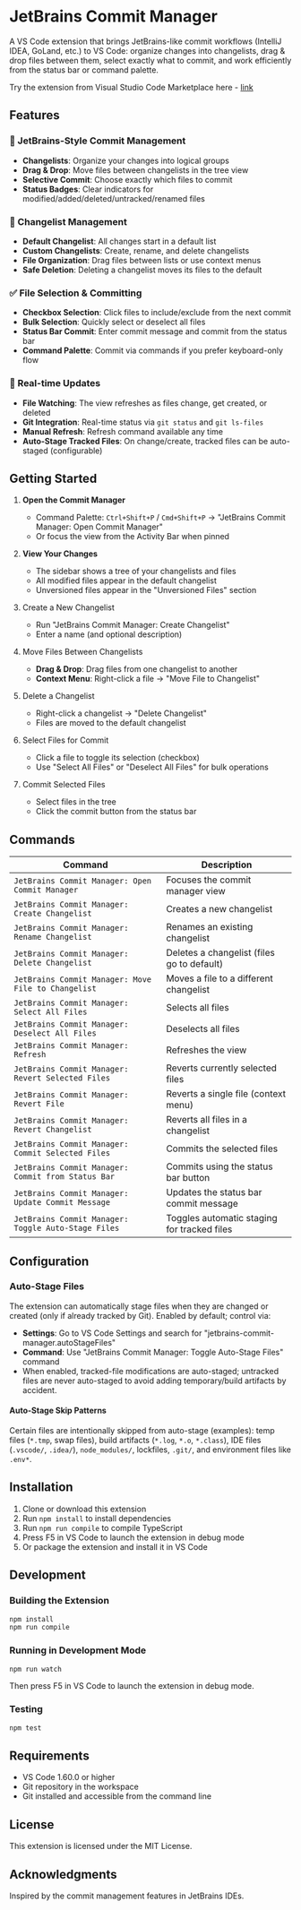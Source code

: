 # JetBrains Commit Manager

A VS Code extension that brings JetBrains-like commit workflows (IntelliJ IDEA, GoLand, etc.) to VS Code: organize changes into changelists, drag & drop files between them, select exactly what to commit, and work efficiently from the status bar or command palette.

Try the extension from Visual Studio Code Marketplace here - [link](https://marketplace.visualstudio.com/items?itemName=monishkumarv.jetbrains-commit-manager)

## Features

### 🎯 JetBrains-Style Commit Management

- **Changelists**: Organize your changes into logical groups
- **Drag & Drop**: Move files between changelists in the tree view
- **Selective Commit**: Choose exactly which files to commit
- **Status Badges**: Clear indicators for modified/added/deleted/untracked/renamed files

### 📁 Changelist Management

- **Default Changelist**: All changes start in a default list
- **Custom Changelists**: Create, rename, and delete changelists
- **File Organization**: Drag files between lists or use context menus
- **Safe Deletion**: Deleting a changelist moves its files to the default

### ✅ File Selection & Committing

- **Checkbox Selection**: Click files to include/exclude from the next commit
- **Bulk Selection**: Quickly select or deselect all files
- **Status Bar Commit**: Enter commit message and commit from the status bar
- **Command Palette**: Commit via commands if you prefer keyboard-only flow

### 🔄 Real-time Updates

- **File Watching**: The view refreshes as files change, get created, or deleted
- **Git Integration**: Real-time status via `git status` and `git ls-files`
- **Manual Refresh**: Refresh command available any time
- **Auto-Stage Tracked Files**: On change/create, tracked files can be auto-staged (configurable)

## Getting Started

1. **Open the Commit Manager**

   - Command Palette: `Ctrl+Shift+P` / `Cmd+Shift+P` → "JetBrains Commit Manager: Open Commit Manager"
   - Or focus the view from the Activity Bar when pinned

2. **View Your Changes**

   - The sidebar shows a tree of your changelists and files
   - All modified files appear in the default changelist
   - Unversioned files appear in the "Unversioned Files" section

3. Create a New Changelist

   - Run "JetBrains Commit Manager: Create Changelist"
   - Enter a name (and optional description)

4. Move Files Between Changelists

   - **Drag & Drop**: Drag files from one changelist to another
   - **Context Menu**: Right-click a file → "Move File to Changelist"

5. Delete a Changelist

   - Right-click a changelist → "Delete Changelist"
   - Files are moved to the default changelist

6. Select Files for Commit

   - Click a file to toggle its selection (checkbox)
   - Use "Select All Files" or "Deselect All Files" for bulk operations

7. Commit Selected Files

   - Select files in the tree
   - Click the commit button from the status bar

## Commands

| Command                                             | Description                                 |
| --------------------------------------------------- | ------------------------------------------- |
| `JetBrains Commit Manager: Open Commit Manager`     | Focuses the commit manager view             |
| `JetBrains Commit Manager: Create Changelist`       | Creates a new changelist                    |
| `JetBrains Commit Manager: Rename Changelist`       | Renames an existing changelist              |
| `JetBrains Commit Manager: Delete Changelist`       | Deletes a changelist (files go to default)  |
| `JetBrains Commit Manager: Move File to Changelist` | Moves a file to a different changelist      |
| `JetBrains Commit Manager: Select All Files`        | Selects all files                           |
| `JetBrains Commit Manager: Deselect All Files`      | Deselects all files                         |
| `JetBrains Commit Manager: Refresh`                 | Refreshes the view                          |
| `JetBrains Commit Manager: Revert Selected Files`   | Reverts currently selected files            |
| `JetBrains Commit Manager: Revert File`             | Reverts a single file (context menu)        |
| `JetBrains Commit Manager: Revert Changelist`       | Reverts all files in a changelist           |
| `JetBrains Commit Manager: Commit Selected Files`   | Commits the selected files                  |
| `JetBrains Commit Manager: Commit from Status Bar`  | Commits using the status bar button         |
| `JetBrains Commit Manager: Update Commit Message`   | Updates the status bar commit message       |
| `JetBrains Commit Manager: Toggle Auto-Stage Files` | Toggles automatic staging for tracked files |

## Configuration

### Auto-Stage Files

The extension can automatically stage files when they are changed or created (only if already tracked by Git). Enabled by default; control via:

- **Settings**: Go to VS Code Settings and search for "jetbrains-commit-manager.autoStageFiles"
- **Command**: Use "JetBrains Commit Manager: Toggle Auto-Stage Files" command
- When enabled, tracked-file modifications are auto-staged; untracked files are never auto-staged to avoid adding temporary/build artifacts by accident.

#### Auto-Stage Skip Patterns

Certain files are intentionally skipped from auto-stage (examples): temp files (`*.tmp`, swap files), build artifacts (`*.log`, `*.o`, `*.class`), IDE files (`.vscode/`, `.idea/`), `node_modules/`, lockfiles, `.git/`, and environment files like `.env*`.

## Installation

1. Clone or download this extension
2. Run `npm install` to install dependencies
3. Run `npm run compile` to compile TypeScript
4. Press F5 in VS Code to launch the extension in debug mode
5. Or package the extension and install it in VS Code

## Development

### Building the Extension

```bash
npm install
npm run compile
```

### Running in Development Mode

```bash
npm run watch
```

Then press F5 in VS Code to launch the extension in debug mode.

### Testing

```bash
npm test
```

## Requirements

- VS Code 1.60.0 or higher
- Git repository in the workspace
- Git installed and accessible from the command line

## License

This extension is licensed under the MIT License.

## Acknowledgments

Inspired by the commit management features in JetBrains IDEs.
